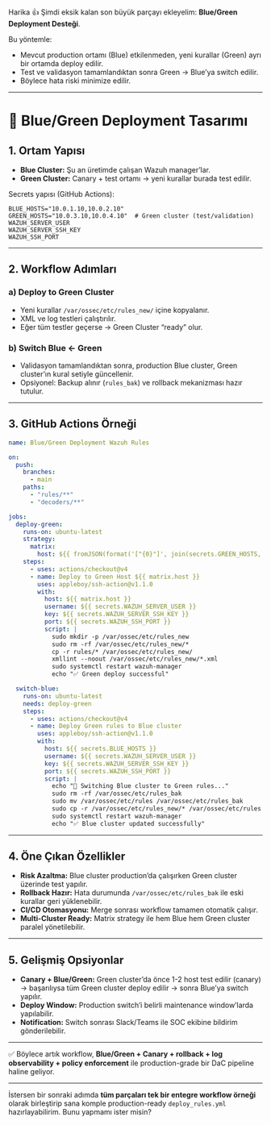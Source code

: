 Harika 👍 Şimdi eksik kalan son büyük parçayı ekleyelim: **Blue/Green Deployment Desteği**.

Bu yöntemle:

* Mevcut production ortamı (Blue) etkilenmeden, yeni kurallar (Green) ayrı bir ortamda deploy edilir.
* Test ve validasyon tamamlandıktan sonra Green → Blue’ya switch edilir.
* Böylece hata riski minimize edilir.

---

# 🔹 Blue/Green Deployment Tasarımı

## 1. Ortam Yapısı

* **Blue Cluster:** Şu an üretimde çalışan Wazuh manager’lar.
* **Green Cluster:** Canary + test ortamı → yeni kurallar burada test edilir.

Secrets yapısı (GitHub Actions):

```text
BLUE_HOSTS="10.0.1.10,10.0.2.10"
GREEN_HOSTS="10.0.3.10,10.0.4.10"  # Green cluster (test/validation)
WAZUH_SERVER_USER
WAZUH_SERVER_SSH_KEY
WAZUH_SSH_PORT
```

---

## 2. Workflow Adımları

### a) Deploy to Green Cluster

* Yeni kurallar `/var/ossec/etc/rules_new/` içine kopyalanır.
* XML ve log testleri çalıştırılır.
* Eğer tüm testler geçerse → Green Cluster “ready” olur.

### b) Switch Blue ← Green

* Validasyon tamamlandıktan sonra, production Blue cluster, Green cluster’ın kural setiyle güncellenir.
* Opsiyonel: Backup alınır (`rules_bak`) ve rollback mekanizması hazır tutulur.

---

## 3. GitHub Actions Örneği

```yaml
name: Blue/Green Deployment Wazuh Rules

on:
  push:
    branches:
      - main
    paths:
      - "rules/**"
      - "decoders/**"

jobs:
  deploy-green:
    runs-on: ubuntu-latest
    strategy:
      matrix:
        host: ${{ fromJSON(format('["{0}"]', join(secrets.GREEN_HOSTS, '","'))) }}
    steps:
      - uses: actions/checkout@v4
      - name: Deploy to Green Host ${{ matrix.host }}
        uses: appleboy/ssh-action@v1.1.0
        with:
          host: ${{ matrix.host }}
          username: ${{ secrets.WAZUH_SERVER_USER }}
          key: ${{ secrets.WAZUH_SERVER_SSH_KEY }}
          port: ${{ secrets.WAZUH_SSH_PORT }}
          script: |
            sudo mkdir -p /var/ossec/etc/rules_new
            sudo rm -rf /var/ossec/etc/rules_new/*
            cp -r rules/* /var/ossec/etc/rules_new/
            xmllint --noout /var/ossec/etc/rules_new/*.xml
            sudo systemctl restart wazuh-manager
            echo "✅ Green deploy successful"

  switch-blue:
    runs-on: ubuntu-latest
    needs: deploy-green
    steps:
      - uses: actions/checkout@v4
      - name: Deploy Green rules to Blue cluster
        uses: appleboy/ssh-action@v1.1.0
        with:
          host: ${{ secrets.BLUE_HOSTS }}
          username: ${{ secrets.WAZUH_SERVER_USER }}
          key: ${{ secrets.WAZUH_SERVER_SSH_KEY }}
          port: ${{ secrets.WAZUH_SSH_PORT }}
          script: |
            echo "🔄 Switching Blue cluster to Green rules..."
            sudo rm -rf /var/ossec/etc/rules_bak
            sudo mv /var/ossec/etc/rules /var/ossec/etc/rules_bak
            sudo cp -r /var/ossec/etc/rules_new/* /var/ossec/etc/rules
            sudo systemctl restart wazuh-manager
            echo "✅ Blue cluster updated successfully"
```

---

## 4. Öne Çıkan Özellikler

* **Risk Azaltma:** Blue cluster production’da çalışırken Green cluster üzerinde test yapılır.
* **Rollback Hazır:** Hata durumunda `/var/ossec/etc/rules_bak` ile eski kurallar geri yüklenebilir.
* **CI/CD Otomasyonu:** Merge sonrası workflow tamamen otomatik çalışır.
* **Multi-Cluster Ready:** Matrix strategy ile hem Blue hem Green cluster paralel yönetilebilir.

---

## 5. Gelişmiş Opsiyonlar

* **Canary + Blue/Green:** Green cluster’da önce 1-2 host test edilir (canary) → başarılıysa tüm Green cluster deploy edilir → sonra Blue’ya switch yapılır.
* **Deploy Window:** Production switch’i belirli maintenance window’larda yapılabilir.
* **Notification:** Switch sonrası Slack/Teams ile SOC ekibine bildirim gönderilebilir.

---

✅ Böylece artık workflow, **Blue/Green + Canary + rollback + log observability + policy enforcement** ile production-grade bir DaC pipeline haline geliyor.

---

İstersen bir sonraki adımda **tüm parçaları tek bir entegre workflow örneği** olarak birleştirip sana komple production-ready `deploy_rules.yml` hazırlayabilirim. Bunu yapmamı ister misin?
